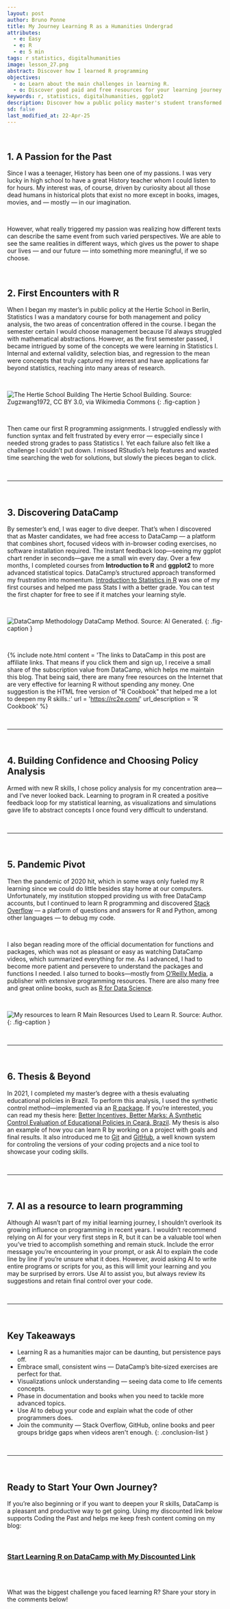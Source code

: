 ```yaml
---
layout: post
author: Bruno Ponne
title: My Journey Learning R as a Humanities Undergrad
attributes:
  - e: Easy
  - e: R
  - e: 5 min
tags: r statistics, digitalhumanities
image: lesson_27.png
abstract: Discover how I learned R programming
objectives:
  - o: Learn about the main challenges in learning R.
  - o: Discover good paid and free resources for your learning journey.
keywords: r, statistics, digitalhumanities, ggplot2
description: Discover how a public policy master's student transformed frustration into successfully learning R — from first syntax errors in RStudio to mastering ggplot2 on DataCamp.
sd: false
last_modified_at: 22-Apr-25
---
```




<br>

## 1. A Passion for the Past

Since I was a teenager, History has been one of my passions. I was very lucky in high school to have a great History teacher whom I could listen to for hours. My interest was, of course, driven by curiosity about all those dead humans in historical plots that exist no more except in books, images, movies, and — mostly — in our imagination. 

<br>

However, what really triggered my passion was realizing how different texts can describe the same event from such varied perspectives. We are able to see the same realities in different ways, which gives us the power  to shape our lives — and our future — ­­­into something more meaningful, if we so choose.

<br>


## 2. First Encounters with R

When I began my master’s in public policy at the Hertie School in Berlin, Statistics I was a mandatory course for both management and policy analysis, the two areas of concentration offered in the course.  I began the semester certain I would choose management because I’d always struggled with mathematical abstractions. However, as the first semester passed, I became intrigued by some of the concepts we were learning in Statistics I. Internal and external validity, selection bias, and regression to the mean were concepts that truly captured my interest and have applications far beyond statistics, reaching into many areas of research. 

<br>

![The Hertie School Building](/assets/images/lesson_27_01.jpg)
The Hertie School Building. Source: Zugzwang1972, CC BY 3.0, via Wikimedia Commons
{: .fig-caption }

<br>

Then came our first R programming assignments. I struggled endlessly with function syntax and felt frustrated by every error — especially since I needed strong grades to pass Statistics I. Yet each failure also felt like a challenge I couldn’t put down. I missed RStudio’s help features and wasted time searching the web for solutions, but slowly the pieces began to click.


<br>

***
 
<br>

## 3. Discovering DataCamp

By semester’s end, I was eager to dive deeper. That’s when I discovered that as Master candidates, we had free access to DataCamp — a platform that combines short, focused videos with in-browser coding exercises, no software installation required. The instant feedback loop—seeing my ggplot chart render in seconds—gave me a small win every day. Over a few months, I completed courses from **Introduction to R** and **ggplot2** to more advanced statistical topics. DataCamp’s structured approach transformed my frustration into momentum. [Introduction to Statistics in R](https://datacamp.pxf.io/nXWj4a) was one of my first courses and helped me pass Stats I with a better grade. You can test the first chapter for free to see if it matches your learning style.

<br>

![DataCamp Methodology](/assets/images/lesson_27_02.png)
DataCamp Method. Source: AI Generated.
{: .fig-caption }


<br>

{% include note.html content = 'The links to DataCamp in this post are affiliate links. That means if you click them and sign up, I receive a small share of the subscription value from DataCamp, which helps me maintain this blog. That being said, there are many free resources on the Internet that are very effective for learning R without spending any money. One suggestion is the HTML free version of "R Cookbook" that helped me a lot to deepen my R skills.:'  url = 'https://rc2e.com/' url_description = 'R Cookbook' %}


<br>

***
 
<br>

## 4. Building Confidence and Choosing Policy Analysis

Armed with new R skills, I chose policy analysis for my concentration area—and I’ve never looked back. Learning to program in R created a positive feedback loop for my statistical learning, as visualizations and simulations gave life to abstract concepts I once found very difficult to understand.

<br>

***
 
<br>

## 5. Pandemic Pivot

Then the pandemic of 2020 hit, which in some ways only fueled my R learning since we could do little besides stay home at our computers. Unfortunately, my institution stopped providing us with free DataCamp accounts, but I continued to learn R programming and discovered [Stack Overflow](https://stackoverflow.com/questions) — a platform of questions and answers for R and Python, among other languages — to debug my code. 

<br>

I also began reading more of the official documentation for functions and packages, which was not as pleasant or easy as watching DataCamp videos, which summarized everything for me. As I advanced, I had to become more patient and persevere to understand the packages and functions I needed. I also turned to books—mostly from [O’Reilly Media](https://www.oreilly.com/), a publisher with extensive programming resources. There are also many free and great online books, such as [R for Data Science](https://r4ds.had.co.nz/introduction.html).

<br>

![My resources to learn R](/assets/images/lesson_27_03.png)
Main Resources Used to Learn R. Source: Author.
{: .fig-caption }

<br>


***
 
<br>

## 6. Thesis & Beyond

In 2021, I completed my master’s degree with a thesis evaluating educational policies in Brazil. To perform this analysis, I used the synthetic control method—implemented via an [R package](https://cran.r-project.org/web/packages/Synth/index.html). If you’re interested, you can read my thesis here: [Better Incentives, Better Marks: A Synthetic Control Evaluation of Educational Policies in Ceará, Brazil](https://doi.org/10.1590/1981-3821202300010005). 
My thesis is also an example of how you can learn R by working on a project with goals and final results. It also introduced me to [Git](https://git-scm.com/) and [GitHub](https://github.com/), a well known system for controling the versions of your coding projects and a nice tool to showcase your coding skills.

<br>


***
 
<br>

## 7. AI as a resource to learn programming

Although AI wasn’t part of my initial learning journey, I shouldn’t overlook its growing influence on programming in recent years. I wouldn’t recommend relying on AI for your very first steps in R, but it can be a valuable tool when you’ve tried to accomplish something and remain stuck. Include the error message you’re encountering in your prompt, or ask AI to explain the code line by line if you’re unsure what it does. However, avoid asking AI to write entire programs or scripts for you, as this will limit your learning and you may be surprised by errors. Use AI to assist you, but always review its suggestions and retain final control over your code.

<br>


***
 
<br>

## Key Takeaways

- Learning R as a humanities major can be daunting, but persistence pays off.
- Embrace small, consistent wins — DataCamp’s bite‑sized exercises are perfect for that.  
- Visualizations unlock understanding — seeing data come to life cements concepts.
- Phase in documentation and books when you need to tackle more advanced topics.
- Use AI to debug your code and explain what the code of other programmers does.
- Join the community — Stack Overflow, GitHub, online books and peer groups bridge gaps when videos aren't enough.
{: .conclusion-list }

<br>


***
 
<br>

## Ready to Start Your Own Journey?

If you’re also beginning or if you want to deepen your R skills, DataCamp is a pleasant and productive way to get going. Using my discounted link below supports Coding the Past and helps me keep fresh content coming on my blog:

<br>



### [Start Learning R on DataCamp with My Discounted Link](https://datacamp.pxf.io/Wy2ybP)


 
<br>

<br>

What was the biggest challenge you faced learning R? Share your story in the comments below!



